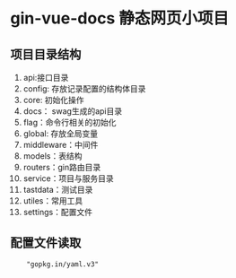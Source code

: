 # gin-vue-docs 静态网页小项目

## 项目目录结构

1. api:接口目录
2. config: 存放记录配置的结构体目录
3. core: 初始化操作
4. docs： swag生成的api目录
5. flag：命令行相关的初始化
6. global: 存放全局变量
7. middleware：中间件
8. models：表结构
9. routers：gin路由目录
10. service：项目与服务目录
11. tastdata：测试目录
12. utiles：常用工具
13. settings：配置文件

## 配置文件读取

```
	"gopkg.in/yaml.v3"

```
